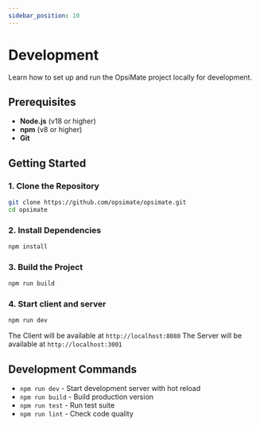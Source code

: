 ```yaml
---
sidebar_position: 10
---
```


# Development

Learn how to set up and run the OpsiMate project locally for development.

## Prerequisites

- **Node.js** (v18 or higher)
- **npm** (v8 or higher)
- **Git**

## Getting Started

### 1. Clone the Repository

```bash
git clone https://github.com/opsimate/opsimate.git
cd opsimate
```

### 2. Install Dependencies

```bash
npm install
```

### 3. Build the Project

```bash
npm run build
```

### 4. Start client and server

```bash
npm run dev
```

The Client will be available at `http://localhost:8080`
The Server will be available at `http://localhost:3001`

## Development Commands

- `npm run dev` - Start development server with hot reload
- `npm run build` - Build production version
- `npm run test` - Run test suite
- `npm run lint` - Check code quality
